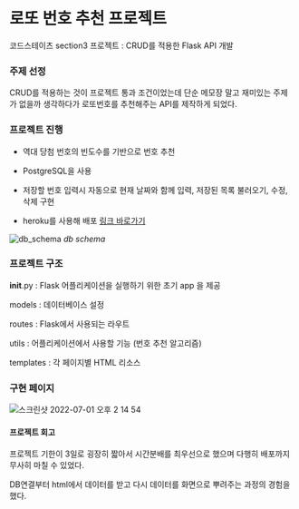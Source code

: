 # 로또 번호 추천 프로젝트 

코드스테이츠 section3 프로젝트 : CRUD를 적용한 Flask API 개발

### 주제 선정
CRUD를 적용하는 것이 프로젝트 통과 조건이었는데 단순 메모장 말고 재미있는 주제가 없을까 생각하다가 로또번호를 추천해주는 API를 제작하게 되었다.

### 프로젝트 진행

- 역대 당첨 번호의 빈도수를 기반으로 번호 추천 

- PostgreSQL을 사용

- 저장할 번호 입력시 자동으로 현재 날짜와 함께 입력, 저장된 목록 불러오기, 수정, 삭제 구현 

- heroku를 사용해 배포 [링크 바로가기](https://mylottoapp.herokuapp.com)

![db_schema](https://user-images.githubusercontent.com/83392231/176826677-7642729e-0289-451e-b03c-b05150204f5b.png)
*db schema*

### 프로젝트 구조

__init__.py : Flask 어플리케이션을 실행하기 위한 초기 app 을 제공

models : 데이터베이스 설정

routes : Flask에서 사용되는 라우트 

utils : 어플리케이션에서 사용할 기능 (번호 추천 알고리즘)  

templates : 각 페이지별 HTML 리소스

### 구현 페이지 

![스크린샷 2022-07-01 오후 2 14 54](https://user-images.githubusercontent.com/83392231/176828342-5692f7ab-bc57-4a86-bf9c-93390b697c87.png)


#### 프로젝트 회고
프로젝트 기한이 3일로 굉장히 짧아서 시간분배를 최우선으로 했으며 다행히 배포까지 무사히 마칠 수 있었다. 

DB연결부터 html에서 데이터를 받고 다시 데이터를 화면으로 뿌려주는 과정의 경험을 했다. 
